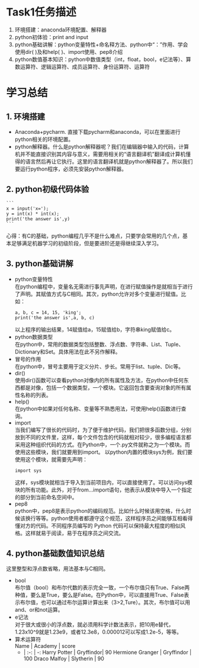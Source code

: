 Task1任务描述
====
1. 环境搭建：anaconda环境配置、解释器<br>
2. python初体验：print and input<br>
3. python基础讲解：python变量特性+命名释方法、python中“：”作用、学会使用dir( )及和help( )、import使用、pep8介绍<br>
4. python数值基本知识：python中数值类型（int，float，bool，e记法等）、算数运算符、逻辑运算符、成员运算符、身份运算符、运算符

# 学习总结
## 1. 环境搭建
* Anaconda+pycharm. 直接下载pycharm和anaconda，可以在里面进行python相关的环境配置。<br>
* python解释器。什么是python解释器呢？我们在编辑器中输入的代码，计算机并不能直接识别其内容与意义，需要用相关的“语言翻译机”翻译成计算机懂得的语言然后再让它执行。这里的语言翻译机就是python解释器了。所以我们要运行python程序，必须先安装python解释器。
## 2. python初级代码体验
    ``` 
    x = input('x=');
    y = int(x) * int(x);
    print('the answer is',y)
    ```
   心得：有C的基础，python编程几乎不是什么难点，只要学会常用的几个点，基本足够满足机器学习的初级阶段，但是要进阶还是得继续深入学习。
## 3. python基础讲解
* python变量特性<br>
    在python编程中，变量名无需进行事先声明，在进行赋值操作是就相当于进行了声明。其赋值方式与C相同。其次，python允许对多个变量进行赋值。比如：
    ```
    a, b, c = 14, 15, 'king';
    print('the answer is',a, b, c)
    ```
    以上程序的输出结果，14赋值给a，15赋值给b，字符串king赋值给c。
* python数据类型<br>
    在python中，常用的数据类型包括整数、浮点数、字符串、List、Tuple、Dictionary和Set。具体用法在此不另作解释。
* 冒号的作用<br>
    在python中，冒号主要用于定义分片、步长。常用于list、tuple、Dic等。
* dir()<br>
    使用dir()函数可以查看python对像内的所有属性及方法，在python中任何东西都是对像，包括一个数据类型，一个模块。它返回包含要查询对象的所有属性名称的列表。
* help()<br>
    在python中如果对任何名称、变量等不熟悉用法，可使用help()函数进行查询。
* import<br>
    当我们编写了很长的代码时，为了便于维护代码，我们把很多函数分组，分别放到不同的文件里，这样，每个文件包含的代码就相对较少，很多编程语言都采用这种组织代码的方式。在Python中，一个.py文件就称之为一个模块。而使用这些模块，我们就要用到import。
    以python内置的模块sys为例，我们要使用这个模块，就需要先声明：
    ```
    import sys
    ```
    这样，sys模块就相当于导入到当前项目内，可以直接使用了。可以访问sys模块的所有功能。此外，对于from...import语句，他表示从模块中导入一个指定的部分到当前命名空间中。
* pep8<br>
    python中，pep8是表示python的编码规范。比如什么时候该用空格，什么时候该换行等等。python使用者都遵守这个规范，这样程序员之间能够互相看得懂对方的代码。不同程序员编写的 Python 代码可以保持最大程度的相似风格。这样就易于阅读，易于在程序员之间交流。
## 4. python基础数值知识总结
这里整型和浮点数省略，用法基本与C相同。
* bool<br>
    布尔值（bool）和布尔代数的表示完全一致，一个布尔值只有True、False两种值，要么是True，要么是False。在Python中，可以直接用True、False表示布尔值，也可以通过布尔运算计算出来（3>2,Ture）。其次，布尔值可以用and、or和not运算。
* e记法<br>
    对于很大或很小的浮点数，就必须用科学计数法表示，把10用e替代，1.23x10^9就是1.23e9，或者12.3e8，0.000012可以写成1.2e-5，等等。
* 算术运算符<br>
    Name | Academy | score 
    - | :-: | -: 
    Harry Potter | Gryffindor| 90 
    Hermione Granger | Gryffindor | 100 
    Draco Malfoy | Slytherin | 90

